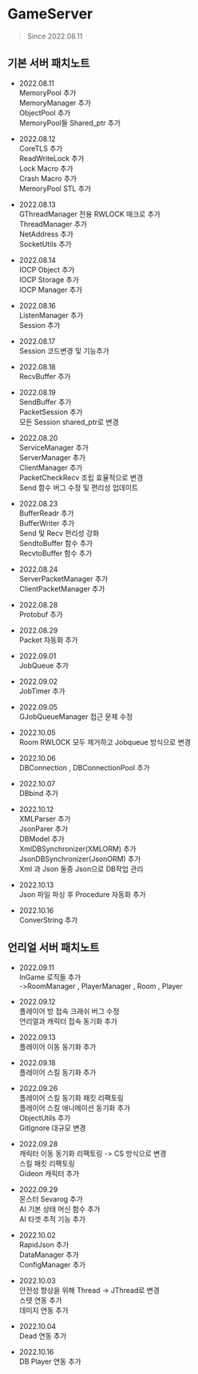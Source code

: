 # GameServer
> Since 2022.08.11
## 기본 서버 패치노트
- 2022.08.11      
MemoryPool 추가  
MemoryManager 추가  
ObjectPool 추가  
MemoryPool들 Shared_ptr 추가

- 2022.08.12  
CoreTLS 추가  
ReadWriteLock 추가  
Lock Macro 추가  
Crash Macro 추가  
MemoryPool STL 추가

- 2022.08.13  
GThreadManager 전용 RWLOCK 매크로 추가  
ThreadManager 추가  
NetAddress 추가  
SocketUtils 추가

- 2022.08.14  
IOCP Object 추가  
IOCP Storage 추가  
IOCP Manager 추가

- 2022.08.16  
ListenManager 추가  
Session 추가 

- 2022.08.17  
Session 코드변경 및 기능추가

- 2022.08.18  
RecvBuffer 추가

- 2022.08.19  
SendBuffer 추가  
PacketSession 추가    
모든 Session shared_ptr로 변경  

- 2022.08.20  
ServiceManager 추가  
ServerManager 추가  
ClientManager 추가  
PacketCheckRecv 조립 효율적으로 변경  
Send 함수 버그 수정 및 편리성 업데이트

- 2022.08.23  
BufferReadr 추가  
BufferWriter 추가  
Send 및 Recv 편리성 강화  
SendtoBuffer 함수 추가    
RecvtoBuffer 함수 추가

- 2022.08.24  
ServerPacketManager 추가  
ClientPacketManager 추가

- 2022.08.28  
Protobuf 추가

- 2022.08.29  
Packet 자동화 추가

- 2022.09.01  
JobQueue 추가

- 2022.09.02  
JobTimer 추가 

- 2022.09.05  
GJobQueueManager 접근 문제 수정

- 2022.10.05    
Room RWLOCK 모두 제거하고 Jobqueue 방식으로 변경

- 2022.10.06  
DBConnection , DBConnectionPool 추가

- 2022.10.07  
DBbind 추가

- 2022.10.12  
XMLParser 추가  
JsonParer 추가  
DBModel 추가  
XmlDBSynchronizer(XMLORM) 추가  
JsonDBSynchronizer(JsonORM) 추가  
Xml 과 Json 둘중 Json으로 DB작업 관리

- 2022.10.13  
Json 파일 파싱 후 Procedure 자동화 추가

- 2022.10.16  
ConverString 추가

## 언리얼 서버 패치노트
- 2022.09.11   
InGame 로직들 추가  
->RoomManager , PlayerManager , Room , Player

- 2022.09.12  
플레이어 방 접속 크래쉬 버그 수정  
언리얼과 캐릭터 접속 동기화 추가

- 2022.09.13  
플레이어 이동 동기화 추가

- 2022.09.18  
플레이어 스킬 동기화 추가

- 2022.09.26  
플레이어 스킬 동기화 패킷 리팩토링  
플레이어 스킬 애니메이션 동기화 추가  
ObjectUtils 추가  
GitIgnore 대규모 변경

- 2022.09.28  
캐릭터 이동 동기화 리팩토링 -> CS 방식으로 변경  
스킬 패킷 리팩토링  
Gideon 캐릭터 추가

- 2022.09.29  
몬스터 Sevarog 추가  
AI 기본 상태 머신 함수 추가  
AI 타겟 추적 기능 추가

- 2022.10.02   
RapidJson 추가  
DataManager 추가  
ConfigManager 추가  

- 2022.10.03  
안전성 향상을 위해 Thread -> JThread로 변경  
스텟 연동 추가  
데미지 연동 추가

- 2022.10.04  
Dead 연동 추가

- 2022.10.16  
DB Player 연동 추가